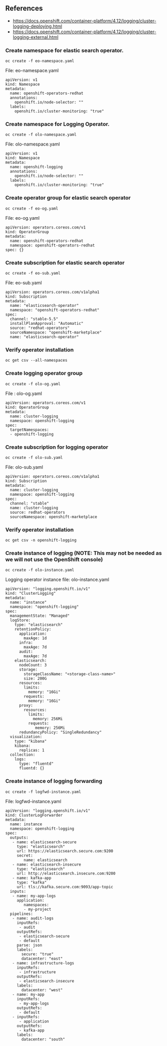 ## References
- https://docs.openshift.com/container-platform/4.12/logging/cluster-logging-deploying.html
- https://docs.openshift.com/container-platform/4.12/logging/cluster-logging-external.html


### Create namespace for elastic search operator.

```
oc create -f eo-namespace.yaml
```

File: eo-namespace.yaml
```
apiVersion: v1
kind: Namespace
metadata:
  name: openshift-operators-redhat
  annotations:
    openshift.io/node-selector: ""
  labels:
    openshift.io/cluster-monitoring: "true"
```



### Create namespace for Logging Operator.

```
oc create -f olo-namespace.yaml
```

File: olo-namespace.yaml
```
apiVersion: v1
kind: Namespace
metadata:
  name: openshift-logging
  annotations:
    openshift.io/node-selector: ""
  labels:
    openshift.io/cluster-monitoring: "true"
```

### Create operator group for elastic search operator

```
oc create -f eo-og.yaml
```

File: eo-og.yaml
```
apiVersion: operators.coreos.com/v1
kind: OperatorGroup
metadata:
  name: openshift-operators-redhat
  namespace: openshift-operators-redhat
spec: {}
```


### Create subscription for elastic search operator

```
oc create -f eo-sub.yaml
```

File: eo-sub.yaml  
```
apiVersion: operators.coreos.com/v1alpha1
kind: Subscription
metadata:
  name: "elasticsearch-operator"
  namespace: "openshift-operators-redhat" 
spec:
  channel: "stable-5.5" 
  installPlanApproval: "Automatic" 
  source: "redhat-operators" 
  sourceNamespace: "openshift-marketplace"
  name: "elasticsearch-operator"
```

### Verify operator installation
```
oc get csv --all-namespaces
```

### Create logging operator group
```
oc create -f olo-og.yaml
```

File : olo-og.yaml
```
apiVersion: operators.coreos.com/v1
kind: OperatorGroup
metadata:
  name: cluster-logging
  namespace: openshift-logging
spec:
  targetNamespaces:
  - openshift-logging
```


### Create subscription for logging operator

```
oc create -f olo-sub.yaml
```

File: olo-sub.yaml
```
apiVersion: operators.coreos.com/v1alpha1
kind: Subscription
metadata:
  name: cluster-logging
  namespace: openshift-logging
spec:
  channel: "stable"
  name: cluster-logging
  source: redhat-operators
  sourceNamespace: openshift-marketplace
```


### Verify operator installation
```
oc get csv -n openshift-logging
```

### Create instance of logging (NOTE: This may not be needed as we will not use the OpenShift console)
```
oc create -f olo-instance.yaml
```


Logging operator instance file: olo-instance.yaml 
```
apiVersion: "logging.openshift.io/v1"
kind: "ClusterLogging"
metadata:
  name: "instance"
  namespace: "openshift-logging"
spec:
  managementState: "Managed"
  logStore:
    type: "elasticsearch"
    retentionPolicy:
      application:
        maxAge: 1d
      infra:
        maxAge: 7d
      audit:
        maxAge: 7d
    elasticsearch:
      nodeCount: 3
      storage:
        storageClassName: "<storage-class-name>"
        size: 200G
      resources:
        limits:
          memory: "16Gi"
        requests:
          memory: "16Gi"
      proxy:
        resources:
          limits:
            memory: 256Mi
          requests:
             memory: 256Mi
      redundancyPolicy: "SingleRedundancy"
  visualization:
    type: "kibana"
    kibana:
      replicas: 1
  collection:
    logs:
      type: "fluentd"
      fluentd: {}
```



### Create instance of logging forwarding 
```
oc create -f logfwd-instance.yaml
```

File: logfwd-instance.yaml
```
apiVersion: "logging.openshift.io/v1"
kind: ClusterLogForwarder
metadata:
  name: instance
  namespace: openshift-logging
spec:
  outputs:
   - name: elasticsearch-secure
     type: "elasticsearch"
     url: https://elasticsearch.secure.com:9200
     secret:
        name: elasticsearch
   - name: elasticsearch-insecure
     type: "elasticsearch"
     url: http://elasticsearch.insecure.com:9200
   - name: kafka-app
     type: "kafka"
     url: tls://kafka.secure.com:9093/app-topic
  inputs:
   - name: my-app-logs
     application:
        namespaces:
        - my-project
  pipelines:
   - name: audit-logs
     inputRefs:
      - audit
     outputRefs:
      - elasticsearch-secure
      - default
     parse: json
     labels:
       secure: "true"
       datacenter: "east"
   - name: infrastructure-logs
     inputRefs:
      - infrastructure
     outputRefs:
      - elasticsearch-insecure
     labels:
       datacenter: "west"
   - name: my-app
     inputRefs:
      - my-app-logs
     outputRefs:
      - default
   - inputRefs:
      - application
     outputRefs:
      - kafka-app
     labels:
       datacenter: "south"
```



